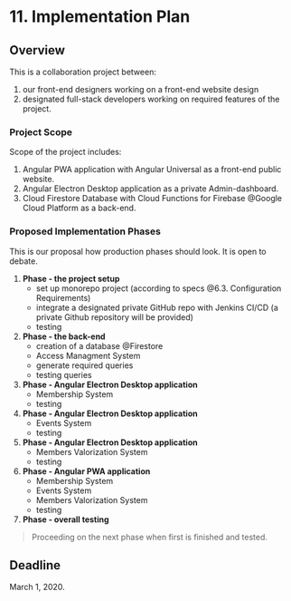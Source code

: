 # 11. Implementation Plan

## Overview

This is a collaboration project between:

1. our front-end designers working on a front-end website design
2. designated full-stack developers working on required features of the project.

### Project Scope

Scope of the project includes:

1. Angular PWA application with Angular Universal as a front-end public website.
2. Angular Electron Desktop application as a private Admin-dashboard.
3. Cloud Firestore Database with Cloud Functions for Firebase @Google Cloud Platform as a back-end.

### Proposed Implementation Phases

This is our proposal how production phases should look. It is open to debate.

1. **Phase - the project setup**
   * set up monorepo project \(according to specs @6.3. Configuration Requirements\)
   * integrate a designated private GitHub repo with Jenkins CI/CD \(a private Github repository will be provided\)
   * testing
2. **Phase - the back-end**
   * creation of a database @Firestore
   * Access Managment System
   * generate required queries
   * testing queries
3. **Phase - Angular Electron Desktop application**
   * Membership System
   * testing
4. **Phase - Angular Electron Desktop application**
   * Events System
   * testing
5. **Phase - Angular Electron Desktop application**
   * Members Valorization System
   * testing
6. **Phase - Angular PWA application**
   * Membership System
   * Events System
   * Members Valorization System
   * testing
7. **Phase - overall testing**

> Proceeding on the next phase when first is finished and tested.

## Deadline

March 1, 2020.

